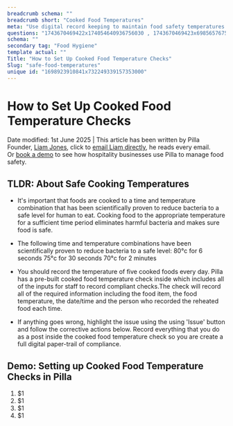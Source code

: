 ```yaml
---
breadcrumb schema: ""
breadcrumb short: "Cooked Food Temperatures"
meta: "Use digital record keeping to maintain food safety temperatures for cooking every day in hospitality."
questions: "1743670469422x174054640936756030 , 1743670469423x698565767579134600 , 1743670469423x569383949652702900 , 1743670469423x257747307593127800 , 1743670469424x583753380037317800 , 1743670469424x381802113107883460 , 1743670469427x877961128936662300 , 1743670469427x877961128936662300 , 1743670469428x810977360405784200 , 1743670469428x216650976795877540 , 1743670469430x216709060494547420"
schema: ""
secondary tag: "Food Hygiene"
template actual: ""
Title: "How to Set Up Cooked Food Temperature Checks"
Slug: "safe-food-temperatures"
unique id: "1698923910841x732249339157353000"
---
```


# How to Set Up Cooked Food Temperature Checks 

 Date modified: 1st June 2025 | This article has been written by Pilla Founder,&nbsp;[Liam Jones](https://yourpilla.com/profile/liam-jones), click to&nbsp;[email Liam directly](mailto:liam@yourpilla.com), he reads every email. Or&nbsp;[book a demo](https://calendly.com/pilla/demo)&nbsp;to see how hospitality businesses use Pilla to manage food safety.

 ## TLDR:&nbsp;About Safe Cooking Temperatures&nbsp;

 - It's important that foods are cooked to a time and temperature combination that has been scientifically proven to reduce bacteria to a safe level for human to eat. Cooking food to the appropriate temperature for a sufficient time period eliminates harmful bacteria and makes sure food is safe.
- The following time and temperature combinations have been scientifically proven to reduce bacteria to a safe level:
80°c for 6 seconds
75°c for 30 seconds
70°c for 2 minutes

 - You should record the temperature of five cooked foods every day. Pilla has a pre-built cooked food temperature check inside which includes all of the inputs for staff to record compliant checks.The check will record all of the required information including the food item, the food temperature, the date/time and the person who recorded the reheated food each time.

 - If anything goes wrong, highlight the issue using the using 'Issue' button and follow the corrective actions below. Record everything that you do as a post inside the cooked food temperature check so you are create a full digital paper-trail of compliance.

 ## Demo: Setting up Cooked Food Temperature Checks in Pilla

 1. $1
2. $1
3. $1
4. $1